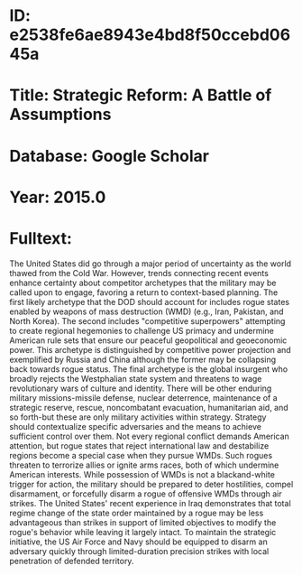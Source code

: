# ID: e2538fe6ae8943e4bd8f50ccebd0645a
# Title: Strategic Reform: A Battle of Assumptions
# Database: Google Scholar
# Year: 2015.0
# Fulltext:
The United States did go through a major period of uncertainty as the world thawed from the Cold War.
However, trends connecting recent events enhance certainty about competitor archetypes that the military may be called upon to engage, favoring a return to context-based planning.
The first likely archetype that the DOD should account for includes rogue states enabled by weapons of mass destruction (WMD) (e.g., Iran, Pakistan, and North Korea).
The second includes "competitive superpowers" attempting to create regional hegemonies to challenge US primacy and undermine American rule sets that ensure our peaceful geopolitical and geoeconomic power.
This archetype is distinguished by competitive power projection and exemplified by Russia and China although the former may be collapsing back towards rogue status.
The final archetype is the global insurgent who broadly rejects the Westphalian state system and threatens to wage revolutionary wars of culture and identity.
There will be other enduring military missions-missile defense, nuclear deterrence, maintenance of a strategic reserve, rescue, noncombatant evacuation, humanitarian aid, and so forth-but these are only military activities within strategy.
Strategy should contextualize specific adversaries and the means to achieve sufficient control over them.
Not every regional conflict demands American attention, but rogue states that reject international law and destabilize regions become a special case when they pursue WMDs.
Such rogues threaten to terrorize allies or ignite arms races, both of which undermine American interests.
While possession of WMDs is not a blackand-white trigger for action, the military should be prepared to deter hostilities, compel disarmament, or forcefully disarm a rogue of offensive WMDs through air strikes.
The United States' recent experience in Iraq demonstrates that total regime change of the state order maintained by a rogue may be less advantageous than strikes in support of limited objectives to modify the rogue's behavior while leaving it largely intact.
To maintain the strategic initiative, the US Air Force and Navy should be equipped to disarm an adversary quickly through limited-duration precision strikes with local penetration of defended territory.